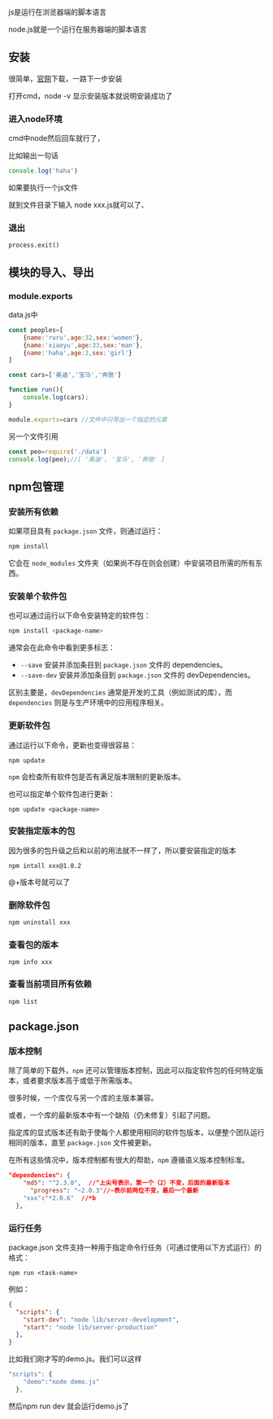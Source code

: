 js是运行在浏览器端的脚本语言

node.js就是一个运行在服务器端的脚本语言

## 安装

很简单，[官网](http://nodejs.cn/download/)下载，一路下一步安装

打开cmd，node -v  显示安装版本就说明安装成功了

### 进入node环境

cmd中node然后回车就行了，

比如输出一句话

```js
console.log('haha')
```

如果要执行一个js文件

就到文件目录下输入 node   xxx.js就可以了、

### 退出

```
process.exit()
```

## 模块的导入、导出

### module.exports

data.js中

```js
const peoples=[
    {name:'ruru',age:32,sex:'women'},
    {name:'xiaoyu',age:33,sex:'man'},
    {name:'haha',age:3,sex:'girl'}
]

const cars=['奥迪','宝马','奔驰']

function run(){
    console.log(cars);
}

module.exports=cars //文件中只导出一个指定的元素
```

另一个文件引用

```js
const peo=require('./data')
console.log(peo);//[ '奥迪', '宝马', '奔驰' ]
```

## npm包管理

### 安装所有依赖

如果项目具有 `package.json` 文件，则通过运行：

```bash
npm install
```

它会在 `node_modules` 文件夹（如果尚不存在则会创建）中安装项目所需的所有东西。

### 安装单个软件包

也可以通过运行以下命令安装特定的软件包：

```bash
npm install <package-name>
```

通常会在此命令中看到更多标志：

- `--save` 安装并添加条目到 `package.json` 文件的 dependencies。
- `--save-dev` 安装并添加条目到 `package.json` 文件的 devDependencies。

区别主要是，`devDependencies` 通常是开发的工具（例如测试的库），而 `dependencies` 则是与生产环境中的应用程序相关。

### 更新软件包

通过运行以下命令，更新也变得很容易：

```console
npm update
```

`npm` 会检查所有软件包是否有满足版本限制的更新版本。

也可以指定单个软件包进行更新：

```console
npm update <package-name>
```

### 安装指定版本的包

因为很多的包升级之后和以前的用法就不一样了，所以要安装指定的版本

```
npm intall xxx@1.0.2
```

@+版本号就可以了

### 删除软件包

```c
npm uninstall xxx
```

### 查看包的版本

```
npm info xxx
```



### 查看当前项目所有依赖

```console
npm list
```



## package.json

### 版本控制

除了简单的下载外，`npm` 还可以管理版本控制，因此可以指定软件包的任何特定版本，或者要求版本高于或低于所需版本。

很多时候，一个库仅与另一个库的主版本兼容。

或者，一个库的最新版本中有一个缺陷（仍未修复）引起了问题。

指定库的显式版本还有助于使每个人都使用相同的软件包版本，以便整个团队运行相同的版本，直至 `package.json` 文件被更新。

在所有这些情况中，版本控制都有很大的帮助，`npm` 遵循语义版本控制标准。

```json
"dependencies": {
    "md5": "^2.3.0",  //^上尖号表示，第一个（2）不变，后面的最新版本
      "progress": "~2.0.3"//~表示前两位不变，最后一个最新
  	"xxx":"*2.0.6"  //*b
  },
```



### 运行任务

package.json 文件支持一种用于指定命令行任务（可通过使用以下方式运行）的格式：

```console
npm run <task-name>
```

例如：

```json
{
  "scripts": {
    "start-dev": "node lib/server-development",
    "start": "node lib/server-production"
  },
}
```

比如我们刚才写的demo.js。我们可以这样

```js
"scripts": {
    "demo":"node demo.js"
  },
```

然后npm run dev 就会运行demo.js了